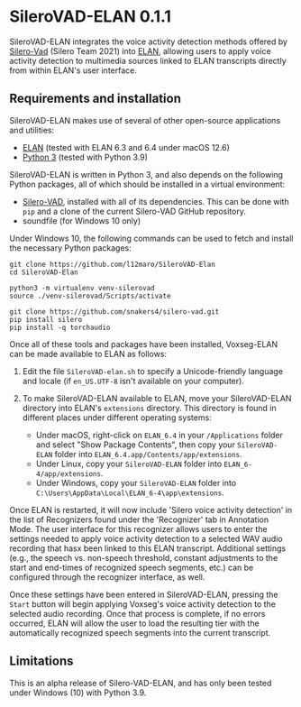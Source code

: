# SileroVAD-ELAN 0.1.1

SileroVAD-ELAN integrates the voice activity detection methods offered by
[Silero-Vad](https://github.com/snakers4/silero-vad) (Silero Team 2021) into 
[ELAN](https://tla.mpi.nl/tools/tla-tools/elan/), allowing users to apply
voice activity detection to multimedia sources linked to ELAN transcripts
directly from within ELAN's user interface.

## Requirements and installation

SileroVAD-ELAN makes use of several of other open-source applications and
utilities:

* [ELAN](https://tla.mpi.nl/tools/tla-tools/elan/) (tested with ELAN 6.3
  and 6.4 under macOS 12.6)
* [Python 3](https://www.python.org/) (tested with Python 3.9)

SileroVAD-ELAN is written in Python 3, and also depends on the following
Python packages, all of which should be installed in a virtual environment:

* [Silero-VAD](https://github.com/snakers4/silero-vad), installed with all
   of its dependencies. This can be done with `pip` and a clone of the
   current Silero-VAD GitHub repository.
* soundfile (for Windows 10 only)

Under Windows 10, the following commands can be used to fetch and install the
necessary Python packages:
```
git clone https://github.com/l12maro/SileroVAD-Elan
cd SileroVAD-Elan

python3 -m virtualenv venv-silerovad
source ./venv-silerovad/Scripts/activate

git clone https://github.com/snakers4/silero-vad.git
pip install silero
pip install -q torchaudio
```
  
Once all of these tools and packages have been installed, Voxseg-ELAN can
be made available to ELAN as follows:

1. Edit the file `SileroVAD-elan.sh` to specify a Unicode-friendly language and
   locale (if `en_US.UTF-8` isn't available on your computer).
2. To make SileroVAD-ELAN available to ELAN, move your SileroVAD-ELAN directory
   into ELAN's `extensions` directory.  This directory is found in different
   places under different operating systems:
   
   * Under macOS, right-click on `ELAN_6.4` in your `/Applications`
     folder and select "Show Package Contents", then copy your `SileroVAD-ELAN`
     folder into `ELAN_6.4.app/Contents/app/extensions`.
   * Under Linux, copy your `SileroVAD-ELAN` folder into `ELAN_6-4/app/extensions`.
   * Under Windows, copy your `SileroVAD-ELAN` folder into `C:\Users\AppData\Local\ELAN_6-4\app\extensions`.

Once ELAN is restarted, it will now include 'Silero voice activity detection'
in the list of Recognizers found under the 'Recognizer' tab in Annotation Mode.
The user interface for this recognizer allows users to enter the settings needed
to apply voice activity detection to a selected WAV audio recording that hasx
been linked to this ELAN transcript.  Additional settings (e.g., the speech vs.
non-speech threshold, constant adjustments to the start and end-times of 
recognized speech segments, etc.) can be configured through the recognizer
interface, as well.

Once these settings have been entered in SileroVAD-ELAN, pressing the `Start`
button will begin applying Voxseg's voice activity detection to the selected
audio recording.  Once that process is complete, if no errors occurred, ELAN
will allow the user to load the resulting tier with the automatically
recognized speech segments into the current transcript.

## Limitations

This is an alpha release of Silero-VAD-ELAN, and has only been tested under Windows
(10) with Python 3.9.

